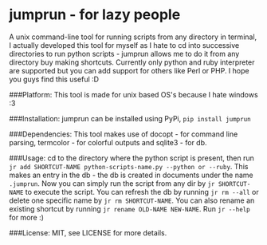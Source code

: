 jumprun - for lazy people
==========================
A unix command-line tool for running scripts from any directory in terminal, I actually developed this tool for myself as I hate to cd into successive directories to run python scripts - jumprun allows me to do it from any directory buy making shortcuts. Currently only python and ruby interpreter are supported but you can add support for others like Perl or PHP. I hope you guys find this useful :D

###Platform:
This tool is made for unix based OS's because I hate windows :3

###Installation:
jumprun can be installed using PyPi, ```pip install jumprun```

###Dependencies:
This tool makes use of docopt - for command line parsing, termcolor - for colorful outputs and sqlite3 - for db.

###Usage:
cd to the directory where the python script is present, then run ```jr add SHORTCUT-NAME python-scripts-name.py --python or --ruby```. This makes an entry in the db - the db is created in documents under the name `.jumprun`. Now you can simply run the script from any dir by ```jr SHORTCUT-NAME``` to execute the script. You can refresh the db by running `jr rm --all` or delete one specific name by `jr rm SHORTCUT-NAME`. You can also rename an existing shortcut by running `jr rename OLD-NAME NEW-NAME`. Run `jr --help` for more :)

###License:
MIT, see LICENSE for more details.
